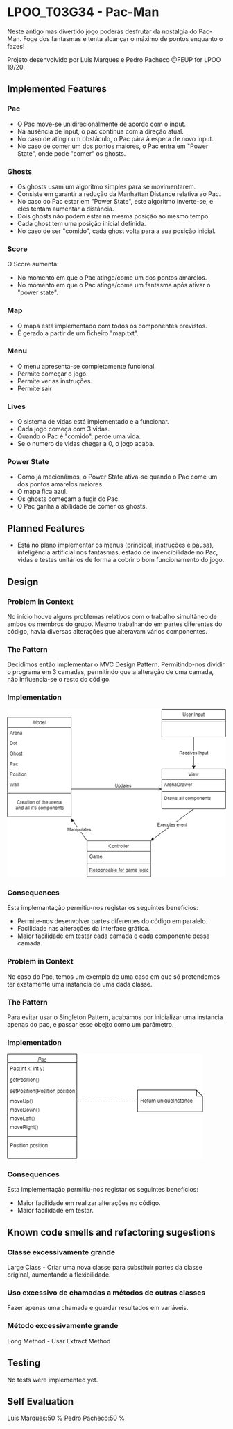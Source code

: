 # LPOO_T03G34 - Pac-Man

Neste antigo mas divertido jogo poderás desfrutar da nostalgia do Pac-Man.
Foge dos fantasmas e tenta alcançar o máximo de pontos enquanto o fazes!

Projeto desenvolvido por Luís Marques e Pedro Pacheco @FEUP for LPOO 19/20.

## Implemented Features
### Pac
* O Pac move-se unidirecionalmente de acordo com o input.
* Na ausência de input, o pac continua com a direção atual.
* No caso de atingir um obstáculo, o Pac pára à espera de novo input.
* No caso de comer um dos pontos maiores, o Pac entra em "Power State", onde pode "comer" os ghosts.

### Ghosts
* Os ghosts usam um algoritmo simples para se movimentarem.
* Consiste em garantir a redução da Manhattan Distance relativa ao Pac.
* No caso do Pac estar em "Power State", este algoritmo inverte-se, e eles tentam aumentar a distância.
* Dois ghosts não podem estar na mesma posição ao mesmo tempo.
* Cada ghost tem uma posição inicial definida.
* No caso de ser "comido", cada ghost volta para a sua posição inicial.

### Score
O Score aumenta:
* No momento em que o Pac atinge/come um dos pontos amarelos.
* No momento em que o Pac atinge/come um fantasma após ativar o "power state".

### Map
* O mapa está implementado com todos os componentes previstos.
* É gerado a partir de um ficheiro "map.txt".

### Menu
* O menu apresenta-se completamente funcional.
* Permite começar o jogo.
* Permite ver as instruções.
* Permite sair

### Lives
* O sistema de vidas está implementado e a funcionar.
* Cada jogo começa com 3 vidas.
* Quando o Pac é "comido", perde uma vida.
* Se o numero de vidas chegar a 0, o jogo acaba.

### Power State
* Como já mecionámos, o Power State ativa-se quando o Pac come um dos pontos amarelos maiores.
* O mapa fica azul.
* Os ghosts começam a fugir do Pac.
* O Pac ganha a abilidade de comer os ghosts.

## Planned Features
* Está no plano implementar os menus (principal, instruções e pausa), inteligência artificial nos fantasmas, estado de invencibilidade no Pac, vidas e testes unitários de forma a cobrir o bom funcionamento do jogo.

## Design
### Problem in Context
No início houve alguns problemas relativos com o trabalho simultâneo de ambos os membros do grupo.
Mesmo trabalhando em partes diferentes do código, havia diversas alterações que alteravam vários componentes.

### The Pattern
Decidimos então implementar o MVC Design Pattern. Permitindo-nos dividir o programa em 3 camadas, permitindo que a alteração de uma camada, não influencia-se o resto do código.

### Implementation
![Designed Classes](/docs/images/lpoo_uml.png)

### Consequences
Esta implemantação permitiu-nos registar os seguintes benefícios:
* Permite-nos desenvolver partes diferentes do código em paralelo.
* Facilidade nas alterações da interface gráfica.
* Maior facilidade em testar cada camada e cada componente dessa camada.


### Problem in Context
No caso do Pac, temos um exemplo de uma caso em que só pretendemos ter exatamente uma instancia de uma dada classe.

### The Pattern
Para evitar usar o Singleton Pattern, acabámos por inicializar uma instancia apenas do pac, e passar esse obejto como um parâmetro.

### Implementation
![Designed Classes](/docs/images/lpoo_uml_2.png)

### Consequences
Esta implementação permitiu-nos registar os seguintes benefícios:
* Maior facilidade em realizar alterações no código.
* Maior facilidade em testar.

## Known code smells and refactoring sugestions
### Classe excessivamente grande
Large Class - Criar uma nova classe para substituir partes da classe original, aumentando a flexibilidade.
### Uso excessivo de chamadas a métodos de outras classes
Fazer apenas uma chamada e guardar resultados em variáveis.
### Método excessivamente grande
Long Method - Usar Extract Method

## Testing
No tests were implemented yet.

## Self Evaluation
Luís Marques:50 %
Pedro Pacheco:50 %
